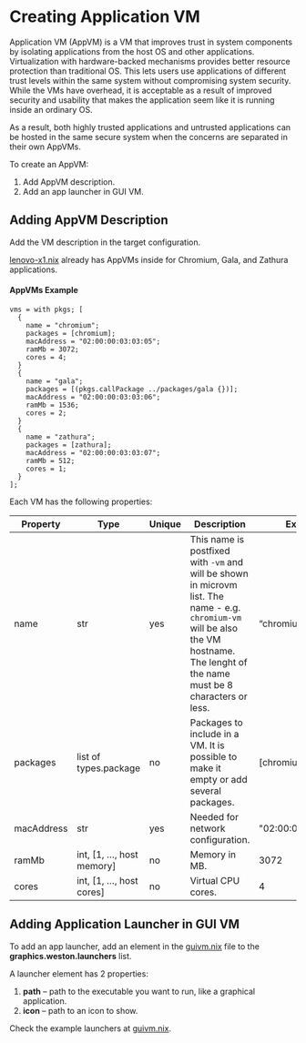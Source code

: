 <!--
    Copyright 2022-2023 TII (SSRC) and the Ghaf contributors
    SPDX-License-Identifier: CC-BY-SA-4.0
-->

# Creating Application VM

Application VM (AppVM) is a VM that improves trust in system components by isolating applications from the host OS and other applications. Virtualization with hardware-backed mechanisms provides better resource protection than traditional OS. This lets users use applications of different trust levels within the same system without compromising system security. While the VMs have overhead, it is acceptable as a result of improved security and usability that makes the application seem like it is running inside an ordinary OS.

As a result, both highly trusted applications and untrusted applications can be hosted in the same secure system when the concerns are separated in their own AppVMs.

To create an AppVM:
1. Add AppVM description.
2. Add an app launcher in GUI VM.


## Adding AppVM Description

Add the VM description in the target configuration.

[lenovo-x1.nix](../../../targets/lenovo-x1.nix) already has AppVMs inside for Chromium, Gala, and Zathura applications.


#### AppVMs Example

```
vms = with pkgs; [
  {
    name = "chromium";
    packages = [chromium];
    macAddress = "02:00:00:03:03:05";
    ramMb = 3072;
    cores = 4;
  }
  {
    name = "gala";
    packages = [(pkgs.callPackage ../packages/gala {})];
    macAddress = "02:00:00:03:03:06";
    ramMb = 1536;
    cores = 2;
  }
  {
    name = "zathura";
    packages = [zathura];
    macAddress = "02:00:00:03:03:07";
    ramMb = 512;
    cores = 1;
  }
];
```

Each VM has the following properties:


| **Property** | **Type**                  | **Unique** | **Description**                                                                                               | **Example**         |
| -------------- | --------------------------- | ------------ | --------------------------------------------------------------------------------------------------------------- | --------------------- |
| name         | str                       | yes        | This name is postfixed with `-vm` and will be shown in microvm list. The name - e.g. `chromium-vm` will be also the VM hostname. The lenght of the name must be 8 characters or less.                                     | “chromium”        |
| packages     | list of types.package     | no         | Packages to include in a VM. It is possible to make it empty or add several packages.                          | [chromium top]    |
| macAddress   | str                       | yes        | Needed for network configuration.                                                                              | "02:00:00:03:03:05" |
| ramMb        | int, [1, …, host memory] | no         | Memory in MB.                                                                                                  | 3072                |
| cores        | int,  [1, …, host cores] | no         | Virtual CPU cores.                                                                                             | 4                   |


## Adding Application Launcher in GUI VM

To add an app launcher, add an element in the [guivm.nix](../../../modules/virtualization/microvm/guivm.nix) file to the **graphics.weston.launchers** list.

A launcher element has 2 properties:

1. **path** – path to the executable you want to run, like a graphical application.
2. **icon** – path to an icon to show.

Check the example launchers at [guivm.nix](../../../modules/virtualization/microvm/guivm.nix).
